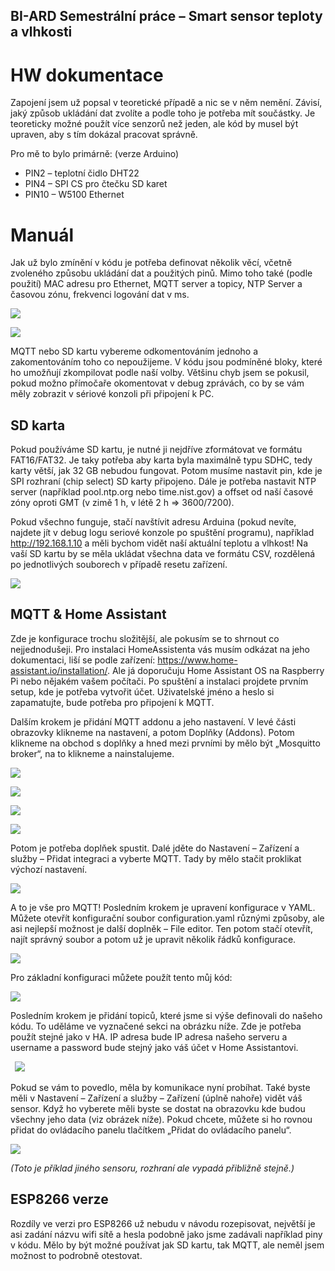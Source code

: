 ﻿## BI-ARD Semestrální práce – Smart sensor teploty a vlhkosti
# HW dokumentace
Zapojení jsem už popsal v teoretické případě a nic se v něm nemění. Závisí, jaký způsob ukládání dat zvolíte a podle toho je potřeba mít součástky. Je teoreticky možné použít více senzorů než jeden, ale kód by musel být upraven, aby s tím dokázal pracovat správně. 

Pro mě to bylo primárně: (verze Arduino)

- PIN2 – teplotní čidlo DHT22
- PIN4 – SPI CS pro čtečku SD karet
- PIN10 – W5100 Ethernet
# Manuál
Jak už bylo zmínění v kódu je potřeba definovat několik věcí, včetně zvoleného způsobu ukládání dat a použitých pinů. Mimo toho také (podle použití) MAC adresu pro Ethernet, MQTT server a topicy, NTP Server a časovou zónu, frekvenci logování dat v ms.

![](img/m/9.png)

![](img/m/10.png)

MQTT nebo SD kartu vybereme odkomentováním jednoho a zakomentováním toho co nepoužijeme. V kódu jsou podmíněné bloky, které ho umožňují zkompilovat podle naší volby. Většinu chyb jsem se pokusil, pokud možno přímočaře okomentovat v debug zprávách, co by se vám měly zobrazit v sériové konzoli při připojení k PC.
## SD karta
Pokud používáme SD kartu, je nutné ji nejdříve zformátovat ve formátu FAT16/FAT32. Je taky potřeba aby karta byla maximálně typu SDHC, tedy karty větší, jak 32 GB nebudou fungovat. Potom musíme nastavit pin, kde je SPI rozhraní (chip select) SD karty připojeno. Dále je potřeba nastavit NTP server (například pool.ntp.org nebo time.nist.gov) a offset od naší časové zóny oproti GMT (v zimě 1 h, v létě 2 h => 3600/7200). 

Pokud všechno funguje, stačí navštívit adresu Arduina (pokud nevíte, najdete jít v debug logu seriové konzole po spuštění programu), například <http://192.168.1.10> a měli bychom vidět naší aktuální teplotu a vlhkost! Na vaší SD kartu by se měla ukládat všechna data ve formátu CSV, rozdělená po jednotlivých souborech v případě resetu zařízení.

![](img/m/11.png)
## MQTT & Home Assistant
Zde je konfigurace trochu složitější, ale pokusím se to shrnout co nejjednodušeji. Pro instalaci HomeAssistenta vás musím odkázat na jeho dokumentaci, liší se podle zařízení: <https://www.home-assistant.io/installation/>. Ale já doporučuju Home Assistant OS na Raspberry Pi nebo nějakém vašem počítači. Po spuštění a instalaci projdete prvním setup, kde je potřeba vytvořit účet. Uživatelské jméno a heslo si zapamatujte, bude potřeba pro připojení k MQTT. 

Dalším krokem je přidání MQTT addonu a jeho nastavení. V levé části obrazovky klikneme na nastavení, a potom Doplňky (Addons). Potom klikneme na obchod s doplňky a hned mezi prvními by mělo být „Mosquitto broker“, na to klikneme a nainstalujeme.

![](img/m/12.png) 

![](img/m/13.png)

![](img/m/14.png)

![](img/m/15.png)

Potom je potřeba doplňek spustit. Dalé jděte do Nastavení – Zařízení a služby – Přidat integraci a vyberte MQTT. Tady by mělo stačit proklikat výchozí nastavení.

![](img/m/16.png)

A to je vše pro MQTT! Posledním krokem je upravení konfigurace v YAML. Můžete otevřít konfigurační soubor configuration.yaml různými způsoby, ale asi nejlepší možnost je další doplněk – File editor. Ten potom stačí otevřít, najít správný soubor a potom už je upravit několik řádků konfigurace.

![](img/m/17.png)

Pro základní konfiguraci můžete použít tento můj kód: 

![](img/m/18.png)

Posledním krokem je přidání topiců, které jsme si výše definovali do našeho kódu. To uděláme ve vyznačené sekci na obrázku níže. Zde je potřeba použít stejné jako v HA. IP adresa bude IP adresa našeho serveru a username a password bude stejný jako váš účet v Home Assistantovi. 

` `![](img/m/19.png)

Pokud se vám to povedlo, měla by komunikace nyní probíhat. Také byste měli v Nastavení – Zařízení a služby – Zařízení (úplně nahoře) vidět váš sensor. Když ho vyberete měli byste se dostat na obrazovku kde budou všechny jeho data (viz obrázek níže). Pokud chcete, můžete si ho rovnou přidat do ovládacího panelu tlačítkem „Přidat do ovládacího panelu“.

![](img/m/20.png)

*(Toto je příklad jiného sensoru, rozhraní ale vypadá přibližně stejně.)*
## ESP8266 verze
Rozdíly ve verzi pro ESP8266 už nebudu v návodu rozepisovat, největší je asi zadání názvu wifi sítě a hesla podobně jako jsme zadávali například piny v kódu. Mělo by být možné používat jak SD kartu, tak MQTT, ale neměl jsem možnost to podrobně otestovat.

